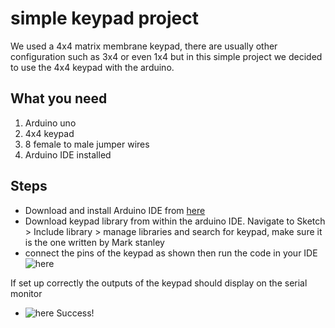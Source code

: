 # simple keypad project 
We used a 4x4 matrix membrane keypad, there are usually other configuration such as 3x4 or even 1x4 but in this simple project we decided to use the 4x4 keypad with the arduino.
## What you need 
1. Arduino uno
2. 4x4 keypad
3. 8 female to male jumper wires
4. Arduino IDE installed 
## Steps 
* Download and install Arduino IDE from [here](https://www.arduino.cc/en/software)
* Download keypad library from within the arduino IDE. Navigate to Sketch > Include library > manage libraries and search for keypad, make sure it is the one written by Mark stanley 
* connect the pins of the keypad as shown then run the code in your IDE 
![here](/assets/keypadconnection.png)

If set up correctly the outputs of the keypad should display on the serial monitor 
- ![here](/assets/output.png)
Success!